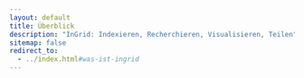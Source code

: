 ```yaml
---
layout: default
title: Überblick
description: "InGrid: Indexieren, Recherchieren, Visualisieren, Teilen"
sitemap: false
redirect_to:
  - ../index.html#was-ist-ingrid
---
```

